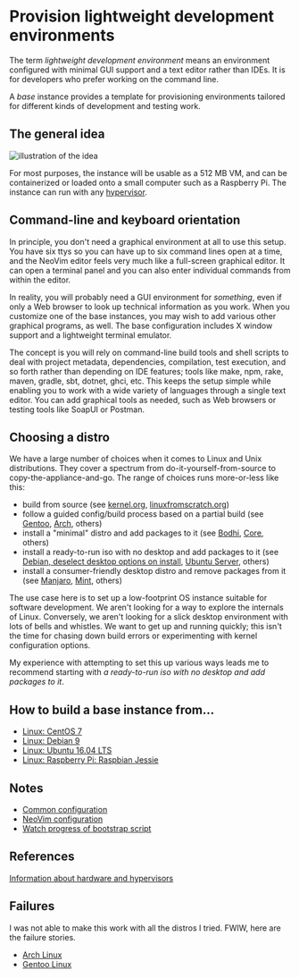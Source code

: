 # Provision lightweight development environments

The term _lightweight development environment_ means an environment configured with minimal GUI support and a text editor rather than IDEs. It is for developers who prefer working on the command line. 

A _base_ instance provides a template for provisioning environments tailored for different kinds of development and testing work. 

## The general idea 

![illustration of the idea](images/environments.png)

For most purposes, the instance will be usable as a 512 MB VM, and can be containerized or loaded onto a small computer such as a Raspberry Pi. The instance can run with any [hypervisor](hypervisor.md).

## Command-line and keyboard orientation

In principle, you don't need a graphical environment at all to use this setup. You have six ttys so you can have up to six command lines open at a time, and the NeoVim editor feels very much like a full-screen graphical editor. It can open a terminal panel and you can also enter individual commands from within the editor. 

In reality, you will probably need a GUI environment for _something_, even if only a Web browser to look up technical information as you work. When you customize one of the base instances, you may wish to add various other graphical programs, as well. The base configuration includes X window support and a lightweight terminal emulator.

The concept is you will rely on command-line build tools and shell scripts to deal with project metadata, dependencies, compilation, test execution, and so forth rather than depending on IDE features; tools like make, npm, rake, maven, gradle, sbt, dotnet, ghci, etc. This keeps the setup simple while enabling you to work with a wide variety of languages through a single text editor. You can add graphical tools as needed, such as Web browsers or testing tools like SoapUI or Postman.

## Choosing a distro

We have a large number of choices when it comes to Linux and Unix distributions. They cover a spectrum from do-it-yourself-from-source to copy-the-appliance-and-go. The range of choices runs more-or-less like this:

- build from source (see [kernel.org](https://www.kernel.org), [linuxfromscratch.org](http://www.linuxfromscratch.org))
- follow a guided config/build process based on a partial build (see [Gentoo](https://gentoo.org), [Arch](https://www.archlinux.org), others)
- install a "minimal" distro and add packages to it (see [Bodhi](http://www.bodhilinux.com/download/), [Core](http://distro.ibiblio.org/tinycorelinux/downloads.html), others)
- install a ready-to-run iso with no desktop and add packages to it (see [Debian, deselect desktop options on install](https://www.debian.org), [Ubuntu Server](https://www.ubuntu.com/download/server), others)
- install a consumer-friendly desktop distro and remove packages from it (see [Manjaro](https://manjaro.org), [Mint](https://linuxmint.com), others)

The use case here is to set up a low-footprint OS instance suitable for software development. We aren't looking for a way to explore the internals of Linux. Conversely, we aren't looking for a slick desktop environment with lots of bells and whistles. We want to get up and running quickly; this isn't the time for chasing down build errors or experimenting with kernel configuration options. 

My experience with attempting to set this up various ways leads me to recommend starting with _a ready-to-run iso with no desktop and add packages to it_. 

## How to build a base instance from...

- [Linux: CentOS 7](http://github.com/neopragma/bootstrap-centos-7-dev-base)
- [Linux: Debian 9](http://github.com/neopragma/bootstrap-debian-9-dev-base)
- [Linux: Ubuntu 16.04 LTS](http://github.com/neopragma/bootstrap-ubuntu-server-16.04-dev-base)
- [Linux: Raspberry Pi: Raspbian Jessie](in-development.md)

## Notes

- [Common configuration](common-configuration.md)
- [NeoVim configuration](neovim-configuration.md)
- [Watch progress of bootstrap script](watch-bootstrap.md)

## References

[Information about hardware and hypervisors](references.md)

## Failures 

I was not able to make this work with all the distros I tried. FWIW, here are the failure stories. 

- [Arch Linux](failures/archlinux-fail.md)
- [Gentoo Linux](failures/gentoo-fail.md)
